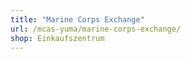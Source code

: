 ```yaml
---
title: "Marine Corps Exchange"
url: /mcas-yuma/marine-corps-exchange/
shop: Einkaufszentrum
---
```

